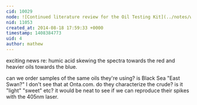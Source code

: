 ```yaml
---
cid: 10029
node: ![Continued literature review for the Oil Testing Kit](../notes/warren/08-14-2014/continued-literature-review-for-the-oil-testing-kit)
nid: 11053
created_at: 2014-08-18 17:59:33 +0000
timestamp: 1408384773
uid: 4
author: mathew
---
```


exciting news re: humic acid skewing the spectra towards the red and heavier oils towards the blue. 

can we order samples of the same oils they're using? is Black Sea "East Swan?" I don't see that at Onta.com. do they characterize the crude? is it "light" "sweet" etc?  it would be neat to see if we can reproduce their spikes with the 405nm laser.